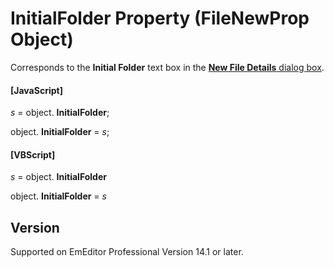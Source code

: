 # InitialFolder Property (FileNewProp Object)

Corresponds to the **Initial Folder** text box in the
[**New File Details** dialog box](../../dlg/properties/file/new_details/index).

#### \[JavaScript\]

_s_ = object. **InitialFolder**;

object. **InitialFolder** = _s_;

#### \[VBScript\]

_s_ = object. **InitialFolder**

object. **InitialFolder** = _s_

## Version

Supported on EmEditor Professional Version 14.1 or later.
